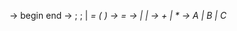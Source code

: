 <syntax> -> begin <block> end
<block> -> <assign> ; <block> ; | <var> = ( <exp> )
<assign> -> <var> = <exp>
<exp> -> <exp> <opt> <exp> | <exp> <opt> <var> | <var> <opt> <var>
<opt> -> + | *
<var> -> A | B | C
